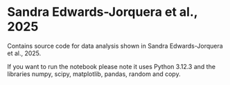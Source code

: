 # Sandra Edwards-Jorquera et al., 2025
Contains source code for data analysis shown in Sandra Edwards-Jorquera et al., 2025. 

If you want to run the notebook please note it uses Python 3.12.3 and the libraries numpy, scipy, matplotlib, pandas, random and copy.